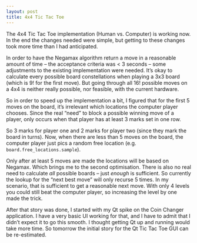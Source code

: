 ```yaml
---
layout: post
title: 4x4 Tic Tac Toe
---
```


The 4x4 Tic Tac Toe implementation (Human vs. Computer) is working now. In the end the changes needed were simple, but getting to these changes took more time than I had anticipated.

In order to have the Negamax algorithm return a move in a reasonable amount of time &ndash; the acceptance criteria was < 3 seconds &ndash; some adjustments to the existing implementation were needed. It’s okay to calculate every possible board constellations when playing a 3x3 board (which is 9! for the first move). But going through all 16! possible moves on a 4x4 is neither really possible, nor feasible, with the current hardware.

So in order to speed up the implementation a bit, I figured that for the first 5 moves on the board, it’s irrelevant which locations the computer player chooses. Since the real &ldquo;need&rdquo; to block a possible winning move of a player, only occurs when that player has at least 3 marks set in one row. 

So 3 marks for player one and 2 marks for player two (since they mark the board in turns). Now, when there are less than 5 moves on the board, the computer player just pics a random free location (e.g. `board.free_locations.sample`).

Only after at least 5 moves are made the locations will be based on Negamax. Which brings me to the second optimisation. There is also no real need to calculate _all_ possible boards &ndash; just _enough_ is sufficient. So currently the lookup for the &ldquo;next best move&rdquo; will only recurse 5 times. In my scenario, that is sufficient to get a reasonable next move. With only 4 levels you could still beat the computer player, so increasing the level  by one made the trick.

After that story was done, I started with my Qt spike on the Coin Changer application. I have a very basic UI working for that, and I have to admit that I didn’t expect it to go this smooth. I thought getting Qt up and running would take more time. So tomorrow the initial story for the Qt Tic Tac Toe GUI can be re-estimated.
